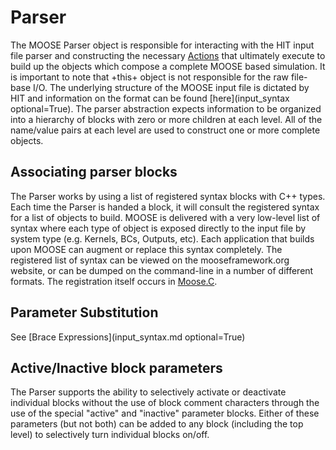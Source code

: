# Parser

The MOOSE Parser object is responsible for interacting with the HIT input file parser
and constructing the necessary [Actions](Action.md) that ultimately execute to build
up the objects which compose a complete MOOSE based simulation. It is important to note
that +this+ object is not responsible for the raw file-base I/O. The underlying
structure of the MOOSE input file is dictated by HIT and information on the format
can be found [here](input_syntax optional=True). The parser abstraction expects
information to be organized into a hierarchy of blocks with zero or more children
at each level. All of the name/value pairs at each level are used to construct
one or more complete objects.

## Associating parser blocks

The Parser works by using a list of registered syntax blocks with C++ types. Each
time the Parser is handed a block, it will consult the registered syntax for a list
of objects to build. MOOSE is delivered with a very low-level list of syntax where
each type of object is exposed directly to the input file by system type (e.g.
Kernels, BCs, Outputs, etc). Each application that builds upon MOOSE can augment
or replace this syntax completely. The registered list of syntax can be viewed
on the mooseframework.org website, or can be dumped on the command-line in a number
of different formats. The registration itself occurs in [Moose.C](Moose.md).

## Parameter Substitution

See [Brace Expressions](input_syntax.md optional=True)

## Active/Inactive block parameters

The Parser supports the ability to selectively activate or deactivate individual blocks
without the use of block comment characters through the use of the special "active" and
"inactive" parameter blocks. Either of these parameters (but not both) can be added
to any block (including the top level) to selectively turn individual blocks on/off.